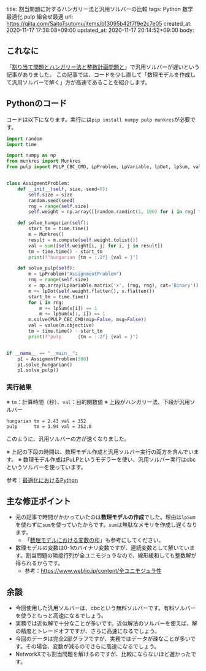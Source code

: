 title: 割当問題に対するハンガリー法と汎用ソルバーの比較
tags: Python 数学 最適化 pulp 組合せ最適
url: https://qiita.com/SaitoTsutomu/items/b13095b42f7f9e2c7e05
created_at: 2020-11-17 17:38:08+09:00
updated_at: 2020-11-17 20:14:52+09:00
body:

## これなに

「[割り当て問題とハンガリー法と整数計画問題と](https://qiita.com/___monta___/items/8da13f2204b275fa705b)」で汎用ソルバーが遅いという記事がありました。
この記事では、コードを少し直して「数理モデルを作成して汎用ソルバーで解く」方が高速であることを紹介します。

## Pythonのコード

コードは以下になります。実行には`pip install numpy pulp munkres`が必要です。

```py
import random
import time

import numpy as np
from munkres import Munkres
from pulp import PULP_CBC_CMD, LpProblem, LpVariable, lpDot, lpSum, value


class AssigmentProblem:
    def __init__(self, size, seed=0):
        self.size = size
        random.seed(seed)
        rng = range(self.size)
        self.weight = np.array([[random.randint(1, 100) for i in rng] for j in rng])

    def solve_hungarian(self):
        start_tm = time.time()
        m = Munkres()
        result = m.compute(self.weight.tolist())
        val = sum([self.weight[i, j] for i, j in result])
        tm = time.time() - start_tm
        print(f"hungarian {tm = :.2f} {val = }")

    def solve_pulp(self):
        m = LpProblem("AssignmentProblem")
        rng = range(self.size)
        x = np.array(LpVariable.matrix('x', (rng, rng), cat='Binary'))
        m += lpDot(self.weight.flatten(), x.flatten())
        start_tm = time.time()
        for i in rng:
            m += lpSum(x[i]) == 1
            m += lpSum(x[:, i]) == 1
        m.solve(PULP_CBC_CMD(mip=False, msg=False))
        val = value(m.objective)
        tm = time.time() - start_tm
        print(f"pulp      {tm = :.2f} {val = }")


if __name__ == "__main__":
    p1 = AssigmentProblem(300)
    p1.solve_hungarian()
    p1.solve_pulp()
```

### 実行結果
※ `tm`：計算時間（秒）、`val`：目的関数値
※ 上段がハンガリー法、下段が汎用ソルバー

```
hungarian tm = 2.43 val = 352
pulp      tm = 1.94 val = 352.0
```

このように、汎用ソルバーの方が速くなりました。

※ 上記の下段の時間は、数理モデル作成と汎用ソルバー実行の両方を含んでいます。
※ 数理モデル作成はPuLPというモデラーを使い、汎用ソルバー実行はcbcというソルバーを使っています。

参考：[最適化におけるPython](https://qiita.com/SaitoTsutomu/items/070ca9cb37c6b2b492f0)

## 主な修正ポイント

- 元の記事で時間がかかっていたのは**数理モデルの作成**でした。理由は`lpSum`を使わずに`sum`を使っていたからです。`sum`は無駄なメモリを作成し遅くなります。
  - 「[数理モデルにおける変数の和](https://qiita.com/SaitoTsutomu/items/6701841122acc3130a29)」も参考にしてください。
- 数理モデルの変数は0-1のバイナリ変数ですが、連続変数として解いています。割当問題の隣接行列が全ユニモジュラなので、線形緩和しても整数解が得られるからです。
  - 参考：https://www.weblio.jp/content/全ユニモジュラ性

## 余談

- 今回使用した汎用ソルバーは、cbcという無料ソルバーです。有料ソルバーを使うともっと高速になるでしょう。
- 実務では近似解で十分なことが多いです。近似解法のソルバーを使えば、解の精度とトレードオフですが、さらに高速になるでしょう。
- 今回のデータは完全2部グラフですが、実務ではデータが疎なことが多いです。その場合、変数が減るのでさらに高速になるでしょう。
- NetworkXでも割当問題を解けるのですが、比較にならないほど遅かったです。

